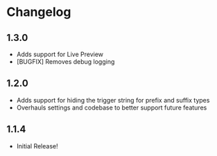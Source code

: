 # Changelog

## 1.3.0

- Adds support for Live Preview
- [BUGFIX] Removes debug logging

## 1.2.0

- Adds support for hiding the trigger string for prefix and suffix types
- Overhauls settings and codebase to better support future features

## 1.1.4

- Initial Release!
